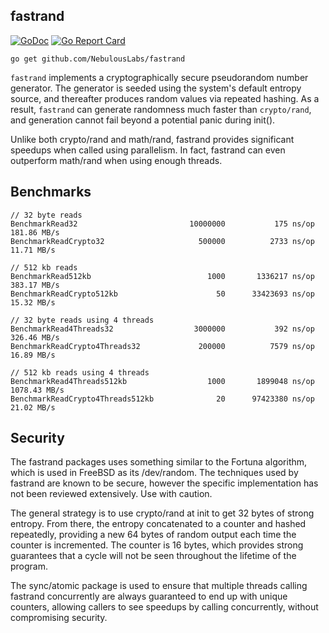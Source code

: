 fastrand
--------

[![GoDoc](https://godoc.org/github.com/NebulousLabs/fastrand?status.svg)](https://godoc.org/github.com/NebulousLabs/fastrand)
[![Go Report Card](http://goreportcard.com/badge/github.com/NebulousLabs/fastrand)](https://goreportcard.com/report/github.com/NebulousLabs/fastrand)

```
go get github.com/NebulousLabs/fastrand
```

`fastrand` implements a cryptographically secure pseudorandom number generator.
The generator is seeded using the system's default entropy source, and
thereafter produces random values via repeated hashing. As a result, `fastrand`
can generate randomness much faster than `crypto/rand`, and generation cannot
fail beyond a potential panic during init().

Unlike both crypto/rand and math/rand, fastrand provides significant speedups
when called using parallelism. In fact, fastrand can even outperform math/rand
when using enough threads.


## Benchmarks ##

```
// 32 byte reads
BenchmarkRead32                     	10000000	       175 ns/op	 181.86 MB/s
BenchmarkReadCrypto32               	  500000	      2733 ns/op	  11.71 MB/s

// 512 kb reads
BenchmarkRead512kb                   	    1000	   1336217 ns/op	 383.17 MB/s
BenchmarkReadCrypto512kb             	      50	  33423693 ns/op	  15.32 MB/s

// 32 byte reads using 4 threads
BenchmarkRead4Threads32               	 3000000	       392 ns/op	 326.46 MB/s
BenchmarkReadCrypto4Threads32       	  200000	      7579 ns/op	  16.89 MB/s

// 512 kb reads using 4 threads
BenchmarkRead4Threads512kb           	    1000	   1899048 ns/op	1078.43 MB/s
BenchmarkReadCrypto4Threads512kb    	      20	  97423380 ns/op	  21.02 MB/s
```

## Security ##

The fastrand packages uses something similar to the Fortuna algorithm, which is
used in FreeBSD as its /dev/random. The techniques used by fastrand are known to
be secure, however the specific implementation has not been reviewed
extensively. Use with caution.

The general strategy is to use crypto/rand at init to get 32 bytes of strong
entropy. From there, the entropy concatenated to a counter and hashed
repeatedly, providing a new 64 bytes of random output each time the counter is
incremented. The counter is 16 bytes, which provides strong guarantees that a
cycle will not be seen throughout the lifetime of the program.

The sync/atomic package is used to ensure that multiple threads calling fastrand
concurrently are always guaranteed to end up with unique counters, allowing
callers to see speedups by calling concurrently, without compromising security.
